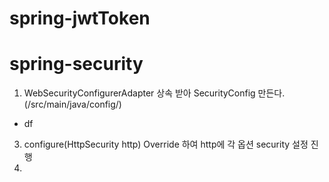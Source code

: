 # spring-jwtToken

# spring-security

1. WebSecurityConfigurerAdapter 상속 받아 SecurityConfig 만든다.(/src/main/java/config/)
 * df
3. configure(HttpSecurity http) Override 하여 http에 각 옵션 security 설정 진행
4. 

